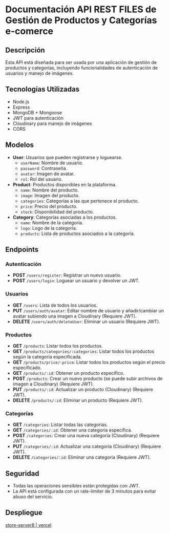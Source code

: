 # Documentación API REST FILES de Gestión de Productos y Categorías e-comerce

## Descripción

Esta API está diseñada para ser usada por una aplicación de gestión de productos y categorías, incluyendo funcionalidades de autenticación de usuarios y manejo de imágenes.

## Tecnologías Utilizadas

- Node.js
- Express
- MongoDB + Mongoose
- JWT para autenticación
- Cloudinary para manejo de imágenes
- CORS

## Modelos

- **User**: Usuarios que pueden registrarse y loguearse.
  - `userName`: Nombre de usuario.
  - `password`: Contraseña.
  - `avatar`: Imagen de avatar.
  - `rol`: Rol del usuario.
- **Product**: Productos disponibles en la plataforma.
  - `name`: Nombre del producto.
  - `image`: Imagen del producto.
  - `categories`: Categorías a las que pertenece el producto.
  - `price`: Precio del producto.
  - `stock`: Disponibilidad del producto.
- **Category**: Categorías asociadas a los productos.
  - `name`: Nombre de la categoría.
  - `logo`: Logo de la categoría.
  - `products`: Lista de productos asociados a la categoría.

## Endpoints

### Autenticación

- **POST** `/users/register`: Registrar un nuevo usuario.
- **POST** `/users/login`: Loguear un usuario y devolver un JWT.

### Usuarios

- **GET** `/users`: Lista de todos los usuarios.
- **PUT** `/users/auth/avatar`: Editar nombre de usuario y añadir/cambiar un avatar subiendo una imagen a Cloudinary (Requiere JWT).
- **DELETE** `/users/auth/deleteUser`: Eliminar un usuario (Requiere JWT).

### Productos

- **GET** `/products`: Listar todos los productos.
- **GET** `/products/categories/:categories`: Listar todos los productos según la categoría especificada.
- **GET** `/products/price/:price`: Listar todos los productos según el precio especificado.
- **GET** `/products/:id`: Obtener un producto específico.
- **POST** `/products`: Crear un nuevo producto (se puede subir archivos de imagen a Cloudinary) (Requiere JWT).
- **PUT** `/products/:id`: Actualizar un producto (Cloudinary) (Requiere JWT).
- **DELETE** `/products/:id`: Eliminar un producto (Requiere JWT).

### Categorías

- **GET** `/categories`: Listar todas las categorías.
- **GET** `/categories/:id`: Obtener una categoría específica.
- **POST** `/categories`: Crear una nueva categoría (Cloudinary) (Requiere JWT).
- **PUT** `/categories/:id`: Actualizar una categoría (Cloudinary) (Requiere JWT).
- **DELETE** `/categories/:id`: Eliminar una categoría (Requiere JWT).

## Seguridad

- Todas las operaciones sensibles están protegidas con JWT.
- La API está configurada con un rate-limiter de 3 minutos para evitar abuso del servicio.

## Despliegue

[store-server8 | vercel](https://store8.vercel.app/api/v1/)
